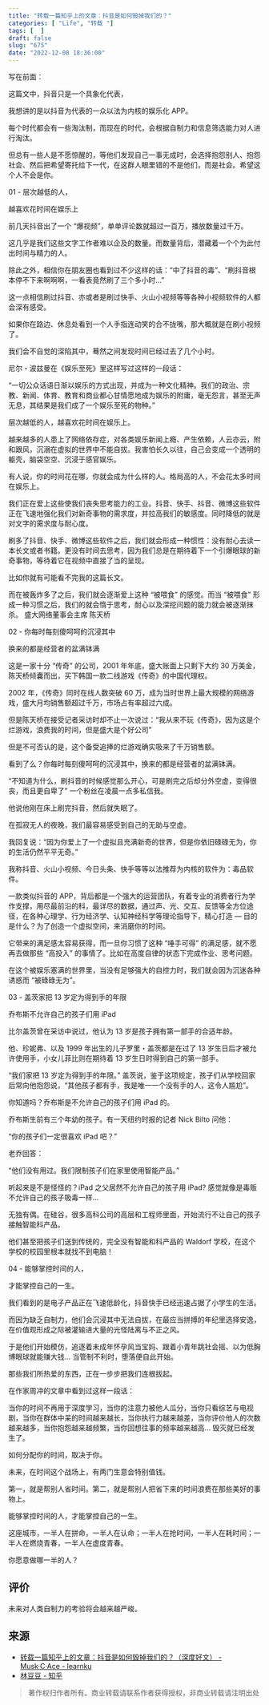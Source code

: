 ```yaml
---
title: "转载一篇知乎上的文章：抖音是如何毁掉我们的？"
categories: [ "Life", "转载 "]
tags: [  ]
draft: false
slug: "675"
date: "2022-12-08 18:36:00"
---
```


写在前面：

这篇文中，抖音只是一个具象化代表，

我想讲的是以抖音为代表的一众以法为内核的娱乐化 APP。

每个时代都会有一些淘汰制，而现在的时代，会根据自制力和信息筛选能力对人进行淘汰。

但总有一些人是不愿惊醒的，等他们发现自己一事无成时，会选择抱怨别人、抱怨社会、然后把希望寄托给下一代，在这群人眼里错的不是他们，而是社会。希望这个人不会是你。

01 -
层次越低的人，

越喜欢花时间在娱乐上

前几天抖音出了一个 “爆视频”，单单评论数就超过一百万，播放数量过千万。

这几乎是我们这些文字工作者难以企及的数量。而数量背后，潜藏着一个个为此付出时间与精力的人。

除此之外，相信你在朋友圈也看到过不少这样的话：“中了抖音的毒”、“刷抖音根本停不下来啊啊啊，一看表竟然刷了三个多小时…”

这一点相信刷过抖音、亦或者是刷过快手、火山小视频等等各种小视频软件的人都会深有感受。

如果你在路边、休息处看到一个人手指连动笑的合不拢嘴，那大概就是在刷小视频了。

我们会不自觉的深陷其中，蓦然之间发现时间已经过去了几个小时。

尼尔・波兹曼在《娱乐至死》里这样写过这样的一段话：

“一切公众话语日渐以娱乐的方式出现，并成为一种文化精神。我们的政治、宗教、新闻、体育、教育和商业都心甘情愿地成为娱乐的附庸，毫无怨言，甚至无声无息，其结果是我们成了一个娱乐至死的物种。”

层次越低的人，越喜欢花时间在娱乐上。

越来越多的人患上了网络依存症，对各类娱乐新闻上瘾、产生依赖，人云亦云，附和跟风，沉溺在虚拟的世界中不能自拔。我害怕长久以往，自己会变成一个透明的躯壳，脑袋空空、沉浸于感官娱乐。

有人说，你的时间花在哪，你就会成为什么样的人。格局高的人，不会花太多时间在娱乐上。

我们正在爱上这些使我们丧失思考能力的工业。抖音、快手、抖音、微博这些软件正在飞速地强化我们对新奇事物的需求度，并拉高我们的敏感度。同时降低的就是对文字的需求度与耐心度。

刷多了抖音、快手、微博这些软件之后，我们就会形成一种惯性：没有耐心去读一本长文或者书籍。更没有时间去思考，因为我们总是在期待着下一个引爆眼球的新奇事物，等待着它在视频中直接了当的呈现。

比如你就有可能看不完我的这篇长文。

而在被轰炸多了之后，我们就会逐渐爱上这种 “被喂食” 的感觉。而当 “被喂食” 形成一种习惯之后，我们的就会惰于思考，耐心以及深挖问题的能力就会被逐渐抹杀。
盛大网络董事会主席 陈天桥

02 -
你每时每刻傻呵呵的沉浸其中

换来的都是经营者的盆满钵满

这是一家十分 “传奇” 的公司，2001 年年底，盛大账面上只剩下大约 30 万美金，陈天桥倾囊而出，买下韩国一款二线游戏《传奇》的中国代理权。

2002 年，《传奇》同时在线人数突破 60 万，成为当时世界上最大规模的网络游戏，盛大月均销售额超过千万，市场占有率超过六成。

但是陈天桥在接受记者采访时却不止一次说过：“我从来不玩《传奇》，因为这是个烂游戏，浪费我的时间，但是盛大是个好公司”

但是不可否认的是，这个备受追捧的烂游戏确实吸来了千万销售额。

看到了么？你每时每刻傻呵呵的沉浸其中，换来的都是经营者的盆满钵满。

“不知道为什么，刷抖音的时候感觉那么开心，可是刷完之后却分外空虚，变得很丧，而且更自卑了” 一个粉丝在凌晨一点多私信我。

他说他刚在床上刷完抖音，然后就失眠了。

在孤寂无人的夜晚，我们最容易感受到自己的无助与空虚。

我回复说：“因为你爱上了一个虚拟且充满新奇的世界，但是你依旧碌碌无为，你的生活仍然平平无奇。”

我称抖音、火山小视频、今日头条、快手等等以法推荐为内核的软件为：毒品软件。

一款类似抖音的 APP，背后都是一个强大的运营团队，有着专业的消费者行为学作支撑，用尽最前沿的科，最详尽的数据，通过声、光、交互、反馈等全方位途径，在各种心理学、行为经济学、认知神经科学等理论指导下，精心打造 — 目的是什么？为了创造一个虚拟空间，来消磨你的时间。

它带来的满足感太容易获得，而一旦你习惯了这种 “唾手可得” 的满足感，就不愿再去做那些 “高投入” 的事情了。比如在高度自律的状态下完成作业、思考问题。

在这个被娱乐塞满的世界里，当没有足够强大的自控力时，我们就会因为沉迷各种诱惑而 “被碌碌无为”。

03 -
盖茨家把 13 岁定为得到手的年限

乔布斯不允许自己的孩子们用 iPad

比尔盖茨曾在采访中说过，他认为 13 岁是孩子拥有第一部手的合适年龄。

他、珍妮弗、以及 1999 年出生的儿子罗里・盖茨都是在过了 13 岁生日后才被允许使用手，小女儿菲比则在期待着 13 岁生日时得到自己的第一部手。

“我们家把 13 岁定为得到手的年限。” 盖茨说，鉴于这项规定，孩子们从学校回家后常向他抱怨说，“其他孩子都有手，我是唯一一个没有手的人，这令人尴尬”。

你知道吗？乔布斯是不允许自己的孩子们用 iPad 的。

乔布斯生前有三个年幼的孩子。有一天纽约时报的记者 Nick Bilto 问他：

“你的孩子们一定很喜欢 iPad 吧？”

老乔回答：

“他们没有用过。我们限制孩子们在家里使用智能产品。”

听起来是不是怪怪的？iPad 之父居然不允许自己的孩子用 iPad? 感觉就像是毒贩不允许自己的孩子吸毒一样…

无独有偶。在硅谷，很多高科公司的高层和工程师里面，开始流行不让自己的孩子接触智能科产品。

他们甚至把孩子们送到传统的，完全没有智能和科产品的 Waldorf 学校，在这个学校的校园里根本就找不到电脑！

04 -
能够掌控时间的人，

才能掌控自己的一生。

我们看到的是电子产品正在飞速低龄化，抖音快手已经迅速占据了小学生的生活。

而因为缺乏自制力，他们会沉浸其中无法自拔，在最应当拼搏的年纪里选择安逸，在价值观形成之际被灌输进大量的光怪陆离与不正之风。

于是他们开始模仿，追逐着未成年怀孕风当宝妈、跟着小青年跳社会摇、以为低胸博眼球就能赚大钱… 当管制不利时，堕落便自此开始。

那些我们所热爱的东西，正在一步步把我们连根拔起。

在作家周冲的文章中看到过这样一段话：

当你的时间不再用于深度学习，当你的注意力被他人瓜分，当你只看综艺与电视剧，当你在群体中呆的时间越来越长，当你执行力越来越差，当你评价他人的次数越来越多，当你抱怨越来越频繁，当你回想往事的频率越来越高… 毁灭就已经发生了。

如何分配你的时间，取决于你。

未来，在时间这个战场上，有两门生意会特别值钱。

第一，就是帮别人省时间。第二，就是帮别人把省下来的时间浪费在那些美好的事物上。

能够掌控时间的人，才能掌控自己的一生。

这座城市，一半人在拼命，一半人在认命；一半人在抢时间，一半人在耗时间；一半人在燃烧青春，一半人在虚度青春。

你愿意做哪一半的人？

## 评价

未来对人类自制力的考验将会越来越严峻。

## 来源

- [转载一篇知乎上的文章：抖音是如何毁掉我们的？（深度好文） - Musk·C·Ace - learnku](https://learnku.com/articles/71955)
- [林豆豆 - 知乎](https://zhuanlan.zhihu.com/p/57131724)

> 著作权归作者所有。商业转载请联系作者获得授权，非商业转载请注明出处
